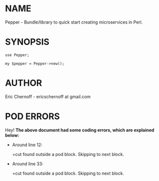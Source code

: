 # NAME

Pepper - Bundle/library to quick start creating microservices in Perl.

# SYNOPSIS

    use Pepper;

    my $pepper = Pepper->new();

# AUTHOR

Eric Chernoff - ericschernoff at	gmail.com 

# POD ERRORS

Hey! **The above document had some coding errors, which are explained below:**

- Around line 12:

    &#x3d;cut found outside a pod block.  Skipping to next block.

- Around line 33:

    &#x3d;cut found outside a pod block.  Skipping to next block.
